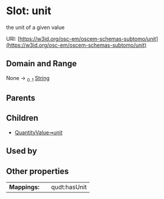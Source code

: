 
# Slot: unit

the unit of a given value

URI: [https://w3id.org/osc-em/oscem-schemas-subtomo/unit](https://w3id.org/osc-em/oscem-schemas-subtomo/unit)


## Domain and Range

None &#8594;  <sub>0..1</sub> [String](types/String.md)

## Parents


## Children

 *  [QuantityValue➞unit](QuantityValue_unit.md)

## Used by


## Other properties

|  |  |  |
| --- | --- | --- |
| **Mappings:** | | qudt:hasUnit |